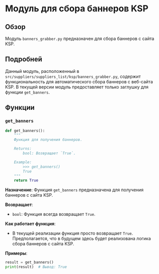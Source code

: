 # Модуль для сбора баннеров KSP

## Обзор

Модуль `banners_grabber.py` предназначен для сбора баннеров с сайта KSP.

## Подробней

Данный модуль, расположенный в `src/suppliers/suppliers_list/ksp/banners_grabber.py`, содержит функциональность для автоматического сбора баннеров с веб-сайта KSP. В текущей версии модуль предоставляет только заглушку для функции `get_banners`.

## Функции

### `get_banners`

```python
def get_banners():
    """
    Функция для получения баннеров.

    Returns:
        bool: Возвращает `True`.

    Example:
        >>> get_banners()
        True
    """
    return True
```

**Назначение**:
Функция `get_banners` предназначена для получения баннеров с сайта KSP.

**Возвращает**:
- `bool`: Функция всегда возвращает `True`.

**Как работает функция**:
- В текущей реализации функция просто возвращает `True`. Предполагается, что в будущем здесь будет реализована логика сбора баннеров с сайта KSP.

**Примеры**:
```python
result = get_banners()
print(result)  # Вывод: True